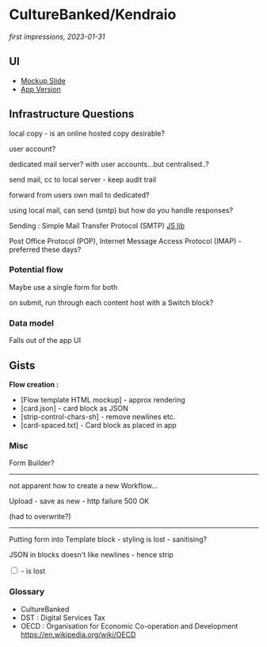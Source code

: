 # CultureBanked/Kendraio

_first impressions, 2023-01-31_

## UI

- [Mockup Slide](https://docs.google.com/presentation/d/1Kfd87Zx0MFwDFSoW8Z209TBrgyM5WJWjHQfYXwcTOMU/edit#slide=id.g195879d82f4_0_1)
- [App Version](https://app.kendra.io/culturebanked/culturebanked)

## Infrastructure Questions

local copy - is an online hosted copy desirable?

user account?

dedicated mail server? with user accounts...but centralised..?

send mail, cc to local server - keep audit trail

forward from users own mail to dedicated?

using local mail, can send (smtp) but how do you handle responses?

Sending : Simple Mail Transfer Protocol (SMTP) [JS lib](https://www.smtpjs.com/)

Post Office Protocol (POP), Internet Message Access Protocol (IMAP) - preferred these days?

### Potential flow

Maybe use a single form for both

on submit, run through each content host with a Switch block?

### Data model

Falls out of the app UI

## Gists

**Flow creation :**

- [Flow template HTML mockup] - approx rendering
- [card.json] - card block as JSON
- [strip-control-chars-sh] - remove newlines etc.
- [card-spaced.txt] - Card block as placed in app

### Misc

Form Builder?

---

not apparent how to create a new Workflow...

Upload - save as new - http failure 500 OK

(had to overwrite?)

---

Putting form into Template block - styling is lost - sanitising?

JSON in blocks doesn't like newlines - hence strip

<input type='checkbox' value='Apple' /> - is lost

### Glossary

- CultureBanked
- DST : Digital Services Tax
- OECD : Organisation for Economic Co-operation and Development https://en.wikipedia.org/wiki/OECD
